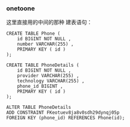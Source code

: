 ### onetoone
这里直接用的中间的那种
建表语句： 

    CREATE TABLE Phone (
        id BIGINT NOT NULL ,
        number VARCHAR(255) ,
        PRIMARY KEY ( id )
    );
    
    CREATE TABLE PhoneDetails (
        id BIGINT NOT NULL ,
        provider VARCHAR(255) ,
        technology VARCHAR(255) ,
        phone_id BIGINT ,
        PRIMARY KEY ( id )
    );
    
    ALTER TABLE PhoneDetails
    ADD CONSTRAINT FKeotuev8ja8v0sdh29dynqj05p
    FOREIGN KEY (phone_id) REFERENCES Phone(id);
    
 
